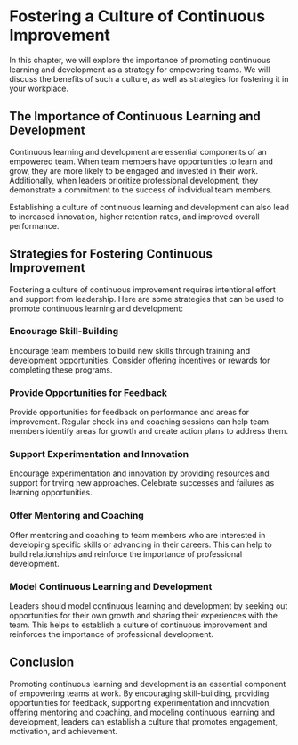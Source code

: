Fostering a Culture of Continuous Improvement
=======================================================================================================

In this chapter, we will explore the importance of promoting continuous learning and development as a strategy for empowering teams. We will discuss the benefits of such a culture, as well as strategies for fostering it in your workplace.

The Importance of Continuous Learning and Development
-----------------------------------------------------

Continuous learning and development are essential components of an empowered team. When team members have opportunities to learn and grow, they are more likely to be engaged and invested in their work. Additionally, when leaders prioritize professional development, they demonstrate a commitment to the success of individual team members.

Establishing a culture of continuous learning and development can also lead to increased innovation, higher retention rates, and improved overall performance.

Strategies for Fostering Continuous Improvement
-----------------------------------------------

Fostering a culture of continuous improvement requires intentional effort and support from leadership. Here are some strategies that can be used to promote continuous learning and development:

### Encourage Skill-Building

Encourage team members to build new skills through training and development opportunities. Consider offering incentives or rewards for completing these programs.

### Provide Opportunities for Feedback

Provide opportunities for feedback on performance and areas for improvement. Regular check-ins and coaching sessions can help team members identify areas for growth and create action plans to address them.

### Support Experimentation and Innovation

Encourage experimentation and innovation by providing resources and support for trying new approaches. Celebrate successes and failures as learning opportunities.

### Offer Mentoring and Coaching

Offer mentoring and coaching to team members who are interested in developing specific skills or advancing in their careers. This can help to build relationships and reinforce the importance of professional development.

### Model Continuous Learning and Development

Leaders should model continuous learning and development by seeking out opportunities for their own growth and sharing their experiences with the team. This helps to establish a culture of continuous improvement and reinforces the importance of professional development.

Conclusion
----------

Promoting continuous learning and development is an essential component of empowering teams at work. By encouraging skill-building, providing opportunities for feedback, supporting experimentation and innovation, offering mentoring and coaching, and modeling continuous learning and development, leaders can establish a culture that promotes engagement, motivation, and achievement.
